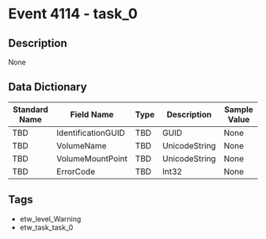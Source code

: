 # Event 4114 - task_0

## Description
None

## Data Dictionary
|Standard Name|Field Name|Type|Description|Sample Value|
|---|---|---|---|---|
|TBD|IdentificationGUID|TBD|GUID|None|None|
|TBD|VolumeName|TBD|UnicodeString|None|None|
|TBD|VolumeMountPoint|TBD|UnicodeString|None|None|
|TBD|ErrorCode|TBD|Int32|None|None|

## Tags
* etw_level_Warning
* etw_task_task_0